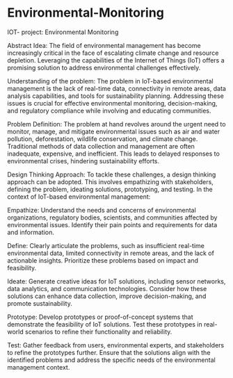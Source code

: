 # Environmental-Monitoring

IOT- project: Environmental Monitoring

Abstract Idea: The field of environmental management has become increasingly critical in the face of escalating climate change and resource depletion. Leveraging the capabilities of the Internet of Things (IoT) offers a promising solution to address environmental challenges effectively. 

Understanding of the problem: The problem in IoT-based environmental management is the lack of real-time data, connectivity in remote areas, data analysis capabilities, and tools for sustainability planning. Addressing these issues is crucial for effective environmental monitoring, decision-making, and regulatory compliance while involving and educating communities.

Problem Definition: The problem at hand revolves around the urgent need to monitor, manage, and mitigate environmental issues such as air and water pollution, deforestation, wildlife conservation, and climate change. Traditional methods of data collection and management are often inadequate, expensive, and inefficient. This leads to delayed responses to environmental crises, hindering sustainability efforts.

Design Thinking Approach: To tackle these challenges, a design thinking approach can be adopted. This involves empathizing with stakeholders, defining the problem, ideating solutions, prototyping, and testing. In the context of IoT-based environmental management:
                                 
  Empathize: Understand the needs and concerns of environmental organizations, regulatory bodies, scientists, and communities affected by environmental issues. Identify their pain points and requirements for data and information.
   
   Define: Clearly articulate the problems, such as insufficient real-time environmental data, limited connectivity in remote areas, and the lack of actionable insights. Prioritize these problems based on impact and feasibility.
   
   Ideate: Generate creative ideas for IoT solutions, including sensor networks, data analytics, and communication technologies. Consider how these solutions can enhance data collection, improve decision-making, and promote sustainability.
   
   Prototype: Develop prototypes or proof-of-concept systems that demonstrate the feasibility of IoT solutions. Test these prototypes in real-world scenarios to refine their functionality and reliability.
   
  Test: Gather feedback from users, environmental experts, and stakeholders to refine the prototypes further. Ensure that the solutions align with the identified problems and address the specific needs of the environmental management context.

